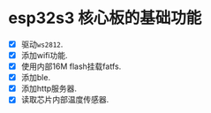 # esp32s3 核心板的基础功能

 - [x] 驱动`ws2812`.
 - [x] 添加wifi功能.
 - [x] 使用内部16M flash挂载fatfs.
 - [x] 添加ble.
 - [x] 添加http服务器.
 - [x] 读取芯片内部温度传感器.